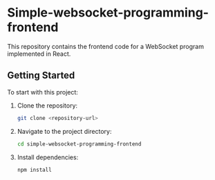 # Simple-websocket-programming-frontend

This repository contains the frontend code for a WebSocket program implemented in React.

## Getting Started

To start with this project:

1. Clone the repository:
   ```sh
   git clone <repository-url>
   ```
2. Navigate to the project directory:
   ```sh
   cd simple-websocket-programming-frontend
   ```
3. Install dependencies:
   ```sh
   npm install
   ```